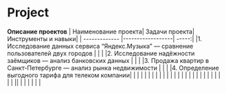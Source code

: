 # Project
**Описание проектов**
| Наименование проекта| Задачи проекта| Инструменты и навыки|
| ------------- |------------------| -----:|
|1. Исследование данных сервиса “Яндекс.Музыка” — сравнение пользователей двух городов  |   |  |
|2. Исследование надёжности заёмщиков — анализ банковских данных    |  |    |
|3. Продажа квартир в Санкт-Петербурге — анализ рынка недвижимости  |        |     |
|4. Определение выгодного тарифа для телеком компании|        |     |
| |        |     |
| |        |     |
| |        |     |
| |        |     |
| |        |     |
| |        |     |
||        |     |
| |        |     |
